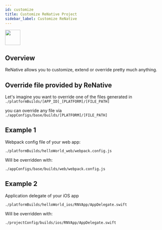 ```yaml
---
id: customize
title: Customize ReNative Project
sidebar_label: Customize ReNative
---
```


<img src="https://renative.org/img/ic_configuration.png" width=50 height=50 />

## Overview

ReNative allows you to customize, extend or override pretty much anything.

## Override file provided by ReNative

Let's imagine you want to override one of the files generated in `./platformBuilds/[APP_ID]_[PLATFORM]/[FILE_PATH]`

you can override any file via `./appConfigs/base/builds/[PLATFORM]/[FILE_PATH]`



## Example 1

Webpack config file of your web app:

`./platformBuilds/helloWorld_web/webpack.config.js`

Will be overridden with:

`./appConfigs/base/builds/web/webpack.config.js`


## Example 2

Application delegate of your iOS app

`./platformBuilds/helloWorld_ios/RNVApp/AppDelegate.swift`

Will be overridden with:

`./projectConfig/builds/ios/RNVApp/AppDelegate.swift`
